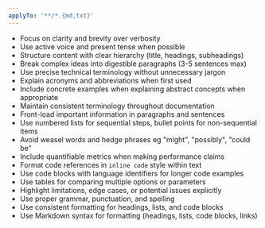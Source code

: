 ```yaml
---
applyTo: '**/*.{md,txt}'
---
```


- Focus on clarity and brevity over verbosity
- Use active voice and present tense when possible
- Structure content with clear hierarchy (title, headings, subheadings)
- Break complex ideas into digestible paragraphs (3-5 sentences max)
- Use precise technical terminology without unnecessary jargon
- Explain acronyms and abbreviations when first used
- Include concrete examples when explaining abstract concepts when appropriate
- Maintain consistent terminology throughout documentation
- Front-load important information in paragraphs and sentences
- Use numbered lists for sequential steps, bullet points for non-sequential items
- Avoid weasel words and hedge phrases eg "might", "possibly", "could be"
- Include quantifiable metrics when making performance claims
- Format code references in `inline code` style within text
- Use code blocks with language identifiers for longer code examples
- Use tables for comparing multiple options or parameters
- Highlight limitations, edge cases, or potential issues explicitly
- Use proper grammar, punctuation, and spelling
- Use consistent formatting for headings, lists, and code blocks
- Use Markdown syntax for formatting (headings, lists, code blocks, links)
